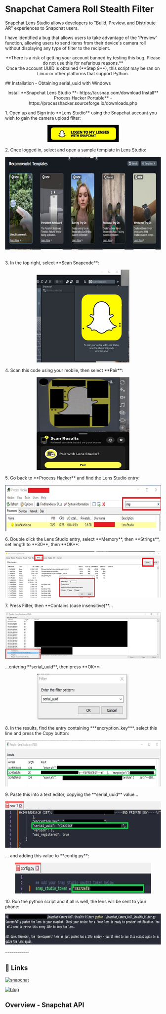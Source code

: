 # Snapchat Camera Roll Stealth Filter

Snapchat Lens Studio allows developers to "Build, Preview, and Distribute AR" experiences to Snapchat users.

I have identified a bug that allows users to take advantage of the 'Preview' function, allowing users to send items from their device's camera roll without displaying any type of filter to the recipient.
<p align="center">
**There is a risk of getting your account banned by testing this bug. Please do not use this for nefarious reasons.**<br>
Once the account UUID is obtained (**Step 9**), this script may be ran on Linux or other platforms that support Python.
</p>
## Installation - Obtaining serial_uuid with Windows
<p align="center">
Install **Snapchat Lens Studio **- https://ar.snap.com/download
Install** Process Hacker Portable** - https://processhacker.sourceforge.io/downloads.php<br>
</p>
1.  Open up and Sign into **Lens Studio** using the Snapchat account you wish to gain the camera upload filter:
<p align="center"><img  src="https://github.com/reidanb/Snapchat-Camera-Roll-Stealth-Filter/raw/main/docs/login_snap.jpg"></p>
2.  Once logged in, select and open a sample template in Lens Studio:
<p align="center"><img src="https://github.com/reidanb/Snapchat-Camera-Roll-Stealth-Filter/raw/main/docs/template.jpg" width="600" height="300"></p><br>
3.  In the top right, select **Scan Snapcode**:<br>
<p align="center"><img src="https://github.com/reidanb/Snapchat-Camera-Roll-Stealth-Filter/raw/main/docs/pair_pc.jpg" width="300" height="300"></p>
4.  Scan this code using your mobile, then select **Pair**:
<p align="center"><img src="https://github.com/reidanb/Snapchat-Camera-Roll-Stealth-Filter/raw/main/docs/pair_phone.jpg" width="300" height="300"></p>
5.  Go back to **Process Hacker** and find the Lens Studio entry:
<p align="center"><img src="https://github.com/reidanb/Snapchat-Camera-Roll-Stealth-Filter/raw/main/docs/search.jpg" width="600" height="150"></p>
6. Double click the Lens Studio entry, select **Memory**, then **Strings**, set length to **30**, then **OK**:
<p align="center"><img src="https://github.com/reidanb/Snapchat-Camera-Roll-Stealth-Filter/raw/main/docs/memory_string.jpg" width="600" height="150"></p>
7. Press Filter, then **Contains (case insensitive)**...
<p align="center"><img src="https://github.com/reidanb/Snapchat-Camera-Roll-Stealth-Filter/raw/main/docs/memory_search.jpg" width="600" height="150"></p>
...entering **serial_uuid**, then press **OK**:
<p align="center"><img src="https://github.com/reidanb/Snapchat-Camera-Roll-Stealth-Filter/raw/main/docs/uuid.jpg" width="300" height="150"></p>
8. In the results, find the entry containing ***encryption_key***, select this line and press the Copy button:
<p align="center"><img src="https://github.com/reidanb/Snapchat-Camera-Roll-Stealth-Filter/raw/main/docs/search_results.jpg" width="600" height="150"></p>
9. Paste this into a text editor, copying the **serial_uuid** value...
<p align="center"><img src="https://github.com/reidanb/Snapchat-Camera-Roll-Stealth-Filter/raw/main/docs/extract_uuid.jpg" width="600" height="150"></p>
... and adding this value to **config.py**:
<p align="center"><img src="https://github.com/reidanb/Snapchat-Camera-Roll-Stealth-Filter/raw/main/docs/config.jpg" width="440" height="100"></p>
10. Run the python script and if all is well, the lens will be sent to your phone:
<p align="center"><img src="https://github.com/reidanb/Snapchat-Camera-Roll-Stealth-Filter/raw/main/docs/cli_out.jpg" width="600" height="100"></p>
------------





## 🔗 Links
[![snapchat](https://img.shields.io/badge/%F0%9F%94%97-Lens%20Studio-yellow)](https://ar.snap.com/lens-studio)

[![blog](https://img.shields.io/badge/%F0%9F%94%97-reidanb.gitlab.io-yellow)](https://reidanb.gitbook.io/home/blog/snapchat-lens-studio-staging-bug)

## Overview - Snapchat API

